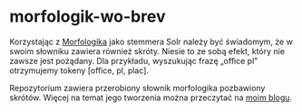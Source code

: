 # morfologik-wo-brev
Korzystając z [Morfologika](https://github.com/morfologik/morfologik-stemming) jako stemmera Solr należy być świadomym, że w swoim słowniku zawiera również skróty. Niesie to ze sobą efekt, który nie zawsze jest pożądany. Dla przykładu, wyszukując frazę „office pl” otrzymujemy tokeny [office, pl, plac].

Repozytorium zawiera przerobiony słownik morfologika pozbawiony skrótów. Więcej na temat jego tworzenia można przeczytać na [moim blogu](http://blog.gilek.net/morfologik-usuwanie-skrotow-ze-slownika/).
